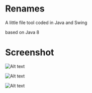 # Renames

A little file tool coded in Java and Swing

based on Java 8

# Screenshot

![Alt text](https://github.com/bournev/Renames/blob/master/pictures/%E6%96%87%E6%9C%AC%E6%9B%BF%E6%8D%A2.png)


![Alt text](https://github.com/bournev/Renames/blob/master/pictures/%E6%95%B0%E5%AD%97%E6%9B%BF%E6%8D%A2.png)


![Alt text](https://github.com/bournev/Renames/blob/master/pictures/%E5%88%97%E6%96%87%E4%BB%B6%E5%90%8D.png)




